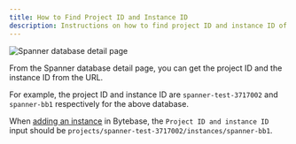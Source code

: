 ```yaml
---
title: How to Find Project ID and Instance ID
description: Instructions on how to find project ID and instance ID of a Spanner instance
---
```


![Spanner database detail page](/docs/how-to/spanner/database.webp)

From the Spanner database detail page, you can get the project ID and the instance ID from the URL.

For example, the project ID and instance ID are `spanner-test-3717002` and `spanner-bb1` respectively for the above database.

When [adding an instance](/docs/get-started/configure-workspace/add-an-instance/#add-an-instance) in Bytebase, the `Project ID and instance ID` input should be `projects/spanner-test-3717002/instances/spanner-bb1`.
